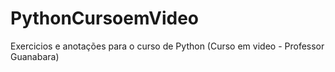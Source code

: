 # PythonCursoemVideo
Exercicios e anotações para o curso de Python (Curso em video - Professor Guanabara)
